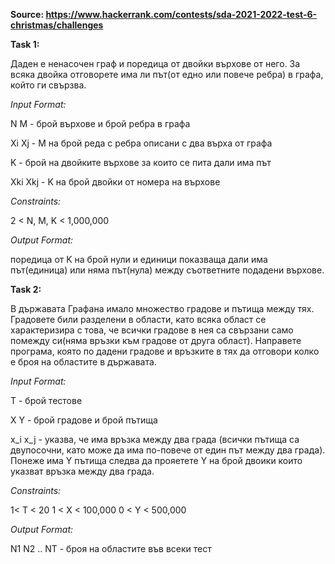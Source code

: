 **Source: https://www.hackerrank.com/contests/sda-2021-2022-test-6-christmas/challenges**

**Task 1:**

Даден е ненасочен граф и поредица от двойки върхове от него. За всяка двойка отговорете има ли път(от едно или повече ребра) в графа, който ги свързва.

*Input Format:*

N M - брой върхове и брой ребра в графа

Xi Xj - M на брой реда с ребра описани с два върха от графа

K - брой на двойките върхове за които се пита дали има път

Xki Xkj - K на брой двойки от номера на върхове

*Constraints:*

2 < N, M, K < 1,000,000

*Output Format:*

поредица от K на брой нули и единици показваща дали има път(единица) или няма път(нула) между съответните подадени върхове.


**Task 2:**

В държавата Графана имало множество градове и пътища между тях. Градовете били разделени в области, като всяка област се характеризира с това, че всички градове в нея са свързани само помежду си(няма връзки към градове от друга област). Направете програма, която по дадени градове и връзките в тях да отговори колко е броя на областите в държавата.

*Input Format:*

Т - брой тестове

X Y - брой градове и брой пътища

x_i x_j - указва, че има връзка между два града (всички пътища са двупосочни, като може да има по-повече от един път между два града). Понеже има Y пътища следва да прояетете Y на брой двоики които указват връзка между два града.

*Constraints:*

1< T < 20 1 < X < 100,000 0 < Y < 500,000

*Output Format:*

N1 N2 .. NT - броя на областите във всеки тест
